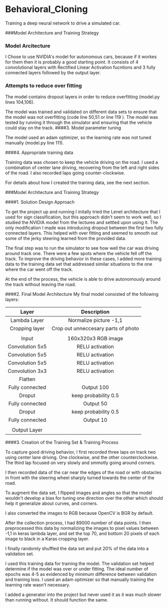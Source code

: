 # Behavioral_Cloning
Training a deep neural network to drive a simulated car. 

###Model Architecture and Training Strategy

### Model Arcitecture 
I Chose to use NVIDIA's model for autonomous cars, because if it workes for them then it is probably a good starting point. It consists of 4 convolutional layers with Rectified Linear Activation fucntions and 3 fully connected layers followed by the output layer. 
### Attempts to reduce over fitting
The model contains dropout layers in order to reduce overfitting (model.py lines 104,106).

The model was trained and validated on different data sets to ensure that the model was not overfitting (code line 50,51 or line 119 ). The model was tested by running it through the simulator and ensuring that the vehicle could stay on the track.
####3. Model parameter tuning

The model used an adam optimizer, so the learning rate was not tuned manually (model.py line 111).

####4. Appropriate training data

Training data was chosen to keep the vehicle driving on the road. I used a combination of center lane driving, recovering from the left and right sides of the road. I also recorded laps going counter-clockwise.  

For details about how I created the training data, see the next section. 

###Model Architecture and Training Strategy

####1. Solution Design Approach

To get the project up and running I initally tried the Lenet architecture that I used for sign classification, but this approach didn't seem to work well, so I studied the NVIDIA model from the lectures and settled upon using it. The only modification I made was introducing dropout between the first two fully connected layers. This helped with over fitting and seemed to smooth out some of the jerky steering learned from the provided data. 

The final step was to run the simulator to see how well the car was driving around track one. There were a few spots where the vehicle fell off the track. To improve the driving behavior in these cases, I added more training data to the training data set that addressed similar situations to the one where the car went off the track. 

At the end of the process, the vehicle is able to drive autonomously around the track without leaving the road.

####2. Final Model Architecture
My final model consisted of the following layers:

| Layer         		|     Description	        					| 
|:---------------------:|:---------------------------------------------:| 
|Lambda Layer| Normalize picture -1,1 
|Cropping layer | Crop out unneccesary parts of photo 
||
| Input         		| 160x320x3 RGB image 
| Convolution    5x5  	| RELU activation 	|
|  Convolution 5x5	    | RELU activation 
| Convolution 5x5	    | RELU activation     			|
| Convolution 3x3	    | RELU activation     			|
|Flatten|
| Fully connected		|  Output 100    |	
| Droput | keep probability 0.5 |
| Fully connected		|  Output 50    |
| Droput | keep probability 0.5 |
| Fully connected		|  Output 10    |
||
| Output Layer | 

####3. Creation of the Training Set & Training Process

To capture good driving behavior, I first recorded three laps on track two using center lane driving.  One clockwise, and the other counterclockwise. The third lap focused on very slowly and smmotly going around corners. 

I then recorded data of the car near the edges of the road or with obstacles in front with the steering wheel sharply turned towards the center of the road. 

To augment the data set, I  flipped images and angles so that the model wouldn't develop a bias for tuning one direction over the other which should help it generalize about curves, and corners. 

I also converted the images to RGB because OpenCV is BGR by default. 

After the collection process, I had 89000 number of data points. I then preprocessed this data by normalizing the images to pixel values between -1,1 in keras lambda layer, and set the top 70, and bottom 20 pixels of each image to black in a Karas cropping layer.


I finally randomly shuffled the data set and put 20% of the data into a validation set. 

I used this training data for training the model. The validation set helped determine if the model was over or under fitting. The ideal number of epochs was 4-5 as evidenced by minimum difference between validation and training loss.  I used an adam optimizer so that manually training the learning rate wasn't necessary.

I added a generator into the project but never used it as it was much slower than running without. It should function the same. 
